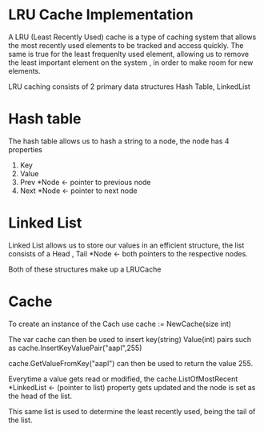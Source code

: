 # LRU Cache Implementation

A LRU (Least Recently Used) cache is a type of caching system that allows the most recently used elements to be tracked and access quickly.
The same is true for the least frequenlty used element, allowing us to remove the least important element on the system , in order to make room for new elements.

LRU caching consists of 2 primary data structures Hash Table, LinkedList

# Hash table
The hash table allows us to hash a string to a node, the node has 4 properties
1) Key
2) Value
3) Prev *Node <- pointer to previous node
4) Next *Node <- pointer to next node
# Linked List
Linked List allows us to store our values in an efficient structure,
the list consists of a Head , Tail *Node <- both pointers to the respective nodes.

Both of these structures make up a LRUCache

# Cache
To create an instance of the Cach use 
cache := NewCache(size int)

The var cache can then be used to insert key(string) Value(int) pairs such as
cache.InsertKeyValuePair("aapl",255)

cache.GetValueFromKey("aapl") can then be used to return the value 255.

Everytime a value gets read or modified, the cache.ListOfMostRecent *LinkedList <- (pointer to list) property gets updated and the node is set as the head of the list.

This same list is used to determine the least recently used, being the tail of the list.



